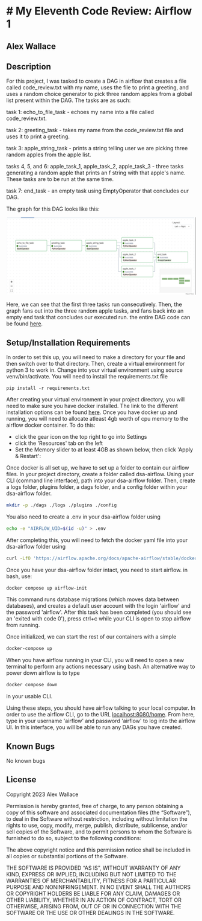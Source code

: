 # # My Eleventh Code Review: Airflow 1

## Alex Wallace

## Description
For this project, I was tasked to create a DAG in airflow that creates a file called code_review.txt with my name, uses the file to print a greeting, and uses a random choice generator to pick three random apples from a global list present within the DAG. The tasks are as such:

task 1: echo_to_file_task - echoes my name into a file called code_review.txt.

task 2: greeting_task - takes my name from the code_review.txt file and uses it to print a greeting. 

task 3: apple_string_task - prints a string telling user we are picking three random apples from the apple list.

tasks 4, 5, and 6: apple_task_1, apple_task_2, apple_task_3 - three tasks generating a random apple that prints an f string with that apple's name. These tasks are to be run at the same time.

task 7: end_task - an empty task using EmptyOperator that concludes our DAG. 

The graph for this DAG looks like this:

![Apple_DAG](images/apple_dag.png)

Here, we can see that the first three tasks run consecutively. Then, the graph fans out into the three random apple tasks, and fans back into an empty end task that concludes our executed run. the entire DAG code can be found [here](dsa-airflow/dags/code_review.py).
 
## Setup/Installation Requirements
In order to set this up, you will need to make a directory for your file and then switch over to that directory. Then, create a virtual environment for python 3 to work in. Change into your virtual environment using source venv/bin/activate. You will need to install the requirements.txt file

```
pip install -r requirements.txt
```

After creating your virtual environment in your project directory, you will need to make sure you have docker installed. The link to the different installation options can be found [here](https://docs.docker.com/engine/install/). Once you have docker up and running, you will need to allocate atleast 4gb worth of cpu memory to the airflow docker container. To do this:
- click the gear icon on the top right to go into Settings
- click the 'Resources' tab on the left 
- Set the Memory slider to at least 4GB as shown below, then click 'Apply & Restart':

Once docker is all set up, we have to set up a folder to contain our airflow files. In your project directory, create a folder called dsa-airflow. Using your CLI (command line interface), path into your dsa-airflow folder. Then, create a logs folder, plugins folder, a dags folder, and a config folder within your dsa-airflow folder.

```bash
mkdir -p ./dags ./logs ./plugins ./config
```

You also need to create a .env in your dsa-airflow folder using 

```bash
echo -e "AIRFLOW_UID=$(id -u)" > .env
```

After completing this, you will need to fetch the docker yaml file into your dsa-airflow folder using 

```bash
curl -LfO 'https://airflow.apache.org/docs/apache-airflow/stable/docker-compose.yaml'
```

Once you have your dsa-airflow folder intact, you need to start airflow. in bash, use:

```bash
docker compose up airflow-init
```

This command runs database migrations (which moves data between databases), and creates a default user account with the login 'airflow' and the password 'airflow'. After this task has been completed (you should see an 'exited with code 0'), press ctrl+c while your CLI is open to stop airflow from running. 

Once initialized, we can start the rest of our containers with a simple

```bash
docker-compose up
```

When you have airflow running in your CLI, you will need to open a new terminal to perform any actions necessary using bash. An alternative way to power down airflow is to type 

```bash
docker compose down
```

in your usable CLI. 

Using these steps, you should have airflow talking to your local computer. In order to use the airflow CLI, go to the URL [localhost:8080/home](localhost:8080/home). From here, type in your username 'airflow' and password 'airflow' to log into the airflow UI. In this interface, you will be able to run any DAGs you have created.

## Known Bugs
No known bugs

## License
Copyright 2023 Alex Wallace

Permission is hereby granted, free of charge, to any person obtaining a copy of this software and associated documentation files (the “Software”), to deal in the Software without restriction, including without limitation the rights to use, copy, modify, merge, publish, distribute, sublicense, and/or sell copies of the Software, and to permit persons to whom the Software is furnished to do so, subject to the following conditions:

The above copyright notice and this permission notice shall be included in all copies or substantial portions of the Software.

THE SOFTWARE IS PROVIDED “AS IS”, WITHOUT WARRANTY OF ANY KIND, EXPRESS OR IMPLIED, INCLUDING BUT NOT LIMITED TO THE WARRANTIES OF MERCHANTABILITY, FITNESS FOR A PARTICULAR PURPOSE AND NONINFRINGEMENT. IN NO EVENT SHALL THE AUTHORS OR COPYRIGHT HOLDERS BE LIABLE FOR ANY CLAIM, DAMAGES OR OTHER LIABILITY, WHETHER IN AN ACTION OF CONTRACT, TORT OR OTHERWISE, ARISING FROM, OUT OF OR IN CONNECTION WITH THE SOFTWARE OR THE USE OR OTHER DEALINGS IN THE SOFTWARE.